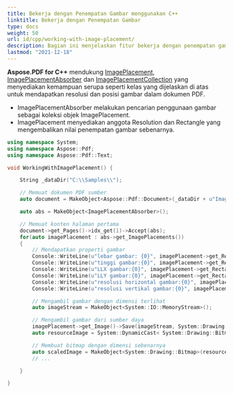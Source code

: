 ```yaml
---
title: Bekerja dengan Penempatan Gambar menggunakan C++
linktitle: Bekerja dengan Penempatan Gambar
type: docs
weight: 50
url: id/cpp/working-with-image-placement/
description: Bagian ini menjelaskan fitur bekerja dengan penempatan gambar file PDF menggunakan pustaka C++.
lastmod: "2021-12-18"
---
```


**Aspose.PDF for C++** mendukung [ImagePlacement](https://reference.aspose.com/pdf/cpp/class/aspose.pdf.image_placement), [ImagePlacementAbsorber](https://reference.aspose.com/pdf/cpp/class/aspose.pdf.image_placement_absorber) dan [ImagePlacementCollection](https://reference.aspose.com/pdf/cpp/class/aspose.pdf.image_placement_collection) yang menyediakan kemampuan serupa seperti kelas yang dijelaskan di atas untuk mendapatkan resolusi dan posisi gambar dalam dokumen PDF.

- ImagePlacementAbsorber melakukan pencarian penggunaan gambar sebagai koleksi objek ImagePlacement.
- ImagePlacement menyediakan anggota Resolution dan Rectangle yang mengembalikan nilai penempatan gambar sebenarnya.

```cpp
using namespace System;
using namespace Aspose::Pdf;
using namespace Aspose::Pdf::Text;

void WorkingWithImagePlacement() {

    String _dataDir("C:\\Samples\\");

    // Memuat dokumen PDF sumber
    auto document = MakeObject<Aspose::Pdf::Document>(_dataDir + u"ImagePlacement.pdf");

    auto abs = MakeObject<ImagePlacementAbsorber>();

    // Memuat konten halaman pertama
    document->get_Pages()->idx_get(1)->Accept(abs);
    for(auto imagePlacement : abs->get_ImagePlacements())
    {
        // Mendapatkan properti gambar
        Console::WriteLine(u"lebar gambar: {0}", imagePlacement->get_Rectangle()->get_Width());
        Console::WriteLine(u"tinggi gambar:{0}", imagePlacement->get_Rectangle()->get_Height());
        Console::WriteLine(u"LLX gambar:{0}", imagePlacement->get_Rectangle()->get_LLX());
        Console::WriteLine(u"LLY gambar:{0}", imagePlacement->get_Rectangle()->get_LLY());
        Console::WriteLine(u"resolusi horizontal gambar:{0}", imagePlacement->get_Resolution()->get_X());
        Console::WriteLine(u"resolusi vertikal gambar:{0}", imagePlacement->get_Resolution()->get_Y());

        // Mengambil gambar dengan dimensi terlihat
        auto imageStream = MakeObject<System::IO::MemoryStream>();

        // Mengambil gambar dari sumber daya
        imagePlacement->get_Image()->Save(imageStream, System::Drawing::Imaging::ImageFormat::get_Png());
        auto resourceImage = System::DynamicCast< System::Drawing::Bitmap>(System::Drawing::Bitmap::FromStream(imageStream));

        // Membuat bitmap dengan dimensi sebenarnya
        auto scaledImage = MakeObject<System::Drawing::Bitmap>(resourceImage, (int)imagePlacement->get_Rectangle()->get_Width(), (int)imagePlacement->get_Rectangle()->get_Height());
        // ...

    }

}
```